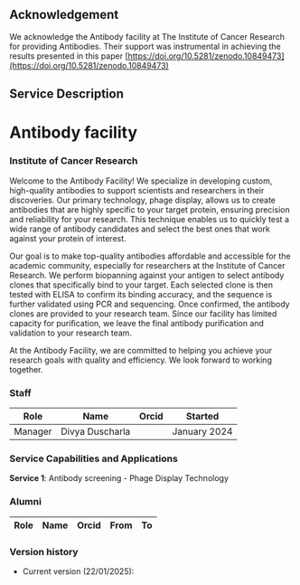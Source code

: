 ## Acknowledgement
We acknowledge the Antibody facility at The Institute of Cancer Research for providing Antibodies. Their support was instrumental in achieving the results presented in this paper [https://doi.org/10.5281/zenodo.10849473](https://doi.org/10.5281/zenodo.10849473)


## Service Description
# Antibody facility

### Institute of Cancer Research  
Welcome to the Antibody Facility! We specialize in developing custom, high-quality antibodies to support scientists and researchers in their discoveries. Our primary technology, phage display, allows us to create antibodies that are highly specific to your target protein, ensuring precision and reliability for your research. This technique enables us to quickly test a wide range of antibody candidates and select the best ones that work against your protein of interest.

Our goal is to make top-quality antibodies affordable and accessible for the academic community, especially for researchers at the Institute of Cancer Research. We perform biopanning against your antigen to select antibody clones that specifically bind to your target. Each selected clone is then tested with ELISA to confirm its binding accuracy, and the sequence is further validated using PCR and sequencing. Once confirmed, the antibody clones are provided to your research team. Since our facility has limited capacity for purification, we leave the final antibody purification and validation to your research team.

At the Antibody Facility, we are committed to helping you achieve your research goals with quality and efficiency. We look forward to working together.

### Staff
| Role | Name | Orcid | Started |
| -- | -- | -- | -- |
| Manager | Divya Duscharla|  | January 2024 |

### Service Capabilities and Applications
**Service 1**: Antibody screening - Phage Display Technology


### Alumni
| Role | Name | Orcid | From | To | 
| -- | -- | -- | -- | -- |


### Version history
- Current version (22/01/2025): 
 
